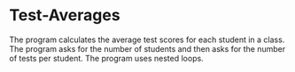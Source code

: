 # Test-Averages
The program calculates the average test scores for each student in a class. The program asks for the number of students and then asks for the number of tests per student. The program uses nested loops.

